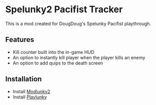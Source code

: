 # Spelunky2 Pacifist Tracker
This is a mod created for DougDoug's Spelunky Pacifist playthrough.

## Features
- Kill counter built into the in-game HUD
- An option to instantly kill player when the player kills an enemy
- An option to add quips to the death screen

## Installation 
- Install [Modlunky2](https://github.com/spelunky-fyi/modlunky2)
- Install [Playlunky](https://github.com/spelunky-fyi/Playlunky)
